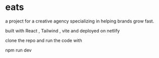 # eats

a project for a creative agency specializing in helping brands grow fast.

built with React , Tailwind , vite and deployed on netlify

clone the repo and run the code with

npm run dev
